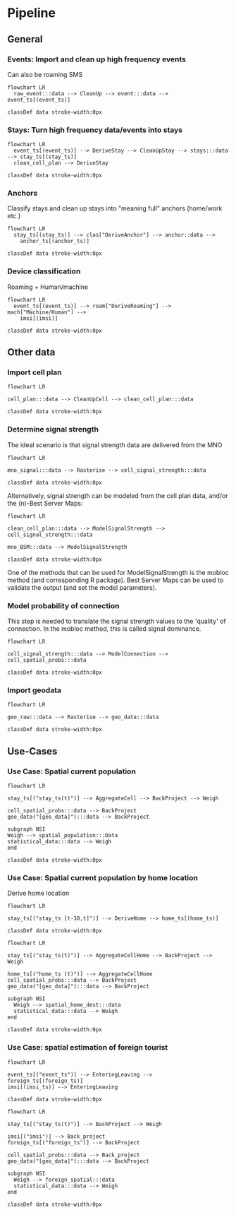 # Pipeline

## General

### Events: Import and clean up high frequency events

Can also be roaming SMS

```mermaid
flowchart LR
  raw_event:::data --> CleanUp --> event:::data --> event_ts[(event_ts)]

classDef data stroke-width:0px
```

### Stays: Turn high frequency data/events into stays


```mermaid
flowchart LR
  event_ts[(event_ts)] --> DeriveStay --> CleanUpStay --> stays:::data --> stay_ts[(stay_ts)]
  clean_cell_plan --> DeriveStay

classDef data stroke-width:0px
```

### Anchors

Classify stays and clean up stays into "meaning full" anchors (home/work etc.)

```mermaid
flowchart LR
  stay_ts[(stay_ts)] --> clas["DeriveAnchor"] --> anchor::data --> 
    anchor_ts[(anchor_ts)]

classDef data stroke-width:0px
```


### Device classification
Roaming + Human/machine

```mermaid
flowchart LR
  event_ts[(event_ts)] --> roam["DeriveRoaming"] --> mach["Machine/Human"] --> 
    imsi[(imsi)]

classDef data stroke-width:0px
```

## Other data

### Import cell plan

```mermaid
flowchart LR

cell_plan:::data --> CleanUpCell --> clean_cell_plan:::data

classDef data stroke-width:0px
```

### Determine signal strength

The ideal scenario is that signal strength data are delivered from the MNO 

```mermaid
flowchart LR

mno_signal:::data --> Rasterise --> cell_signal_strength:::data

classDef data stroke-width:0px
```

Alternatively, signal strength can be modeled from the cell plan data, and/or the (n)-Best Server Maps:

```mermaid
flowchart LR

clean_cell_plan:::data --> ModelSignalStrength --> cell_signal_strength:::data

mno_BSM:::data --> ModelSignalStrength

classDef data stroke-width:0px
```

One of the methods that can be used for ModelSignalStrength is the mobloc method (and corresponding R package). Best Server Maps can be used to validate the output (and set the model parameters).


### Model probability of connection

This step is needed to translate the signal strength values to the 'quality' of connection. In the mobloc method, this is called signal dominance.

```mermaid
flowchart LR

cell_signal_strength:::data --> ModelConnection --> cell_spatial_probs:::data

classDef data stroke-width:0px
```



### Import geodata

```mermaid
flowchart LR

geo_raw:::data --> Rasterise --> geo_data:::data

classDef data stroke-width:0px
```


## Use-Cases


### Use Case: Spatial current population

```mermaid
flowchart LR

stay_ts[("stay_ts(t)")] --> AggregateCell --> BackProject --> Weigh 

cell_spatial_probs:::data --> BackProject
geo_data("[geo_data]"):::data --> BackProject

subgraph NSI
Weigh --> spatial_population:::Data
statistical_data:::data --> Weigh
end

classDef data stroke-width:0px
```


### Use Case: Spatial current population by home location

Derive home location
```mermaid
flowchart LR

stay_ts[("stay_ts [t-30,t]")] --> DeriveHome --> home_ts[(home_ts)]

classDef data stroke-width:0px
```

```mermaid
flowchart LR

stay_ts[("stay_ts(t)")] --> AggregateCellHome --> BackProject --> Weigh 

home_ts[("home_ts (t)")] --> AggregateCellHome
cell_spatial_probs:::data --> BackProject
geo_data("[geo_data]"):::data --> BackProject

subgraph NSI
  Weigh --> spatial_home_dest:::data
  statistical_data:::data --> Weigh
end

classDef data stroke-width:0px
```


### Use Case: spatial estimation of foreign tourist

```mermaid
flowchart LR

event_ts[("event_ts")] --> EnteringLeaving --> foreign_ts[(foreign_ts)]
imsi[(imsi_ts)] --> EnteringLeaving

classDef data stroke-width:0px
```

```mermaid
flowchart LR

stay_ts[("stay_ts(t)")] --> BackProject --> Weigh 

imsi[("imsi")] --> Back_project
foreign_ts[("foreign_ts")] --> BackProject

cell_spatial_probs:::data --> Back_project
geo_data("[geo_data]"):::data --> BackProject

subgraph NSI
  Weigh --> foreign_spatial:::data
  statistical_data:::data --> Weigh
end

classDef data stroke-width:0px
```





